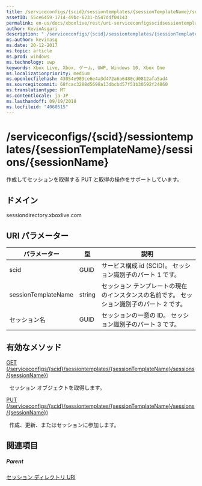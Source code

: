 ```yaml
---
title: /serviceconfigs/{scid}/sessiontemplates/{sessionTemplateName}/sessions/{sessionName}
assetID: 55ce6459-1714-49bc-6231-b547ddf04143
permalink: en-us/docs/xboxlive/rest/uri-serviceconfigsscidsessiontemplatessessiontemplatenamesessionssessionname.html
author: KevinAsgari
description: " /serviceconfigs/{scid}/sessiontemplates/{sessionTemplateName}/sessions/{sessionName}"
ms.author: kevinasg
ms.date: 20-12-2017
ms.topic: article
ms.prod: windows
ms.technology: uwp
keywords: Xbox Live, Xbox, ゲーム, UWP, Windows 10, Xbox One
ms.localizationpriority: medium
ms.openlocfilehash: 43054e909ce6e4a3d472a6a6480cd0812afa5ad4
ms.sourcegitcommit: 68fcac3288d5698a13dbcbd57f51b30592f24860
ms.translationtype: MT
ms.contentlocale: ja-JP
ms.lasthandoff: 09/19/2018
ms.locfileid: "4060515"
---
```

# <a name="serviceconfigsscidsessiontemplatessessiontemplatenamesessionssessionname"></a>/serviceconfigs/{scid}/sessiontemplates/{sessionTemplateName}/sessions/{sessionName}
作成してセッションを取得する PUT と取得の操作をサポートしています。
<a id="ID4EO"></a>


## <a name="domain"></a>ドメイン
sessiondirectory.xboxlive.com  
<a id="ID4ET"></a>


## <a name="uri-parameters"></a>URI パラメーター

| パラメーター| 型| 説明|
| --- | --- | --- |
| scid| GUID| サービス構成 id (SCID)。 セッション識別子のパート 1 です。|
| sessionTemplateName| string| セッション テンプレートの現在のインスタンスの名前です。 セッション識別子のパート 2 です。|
| セッション名| GUID| セッションの一意の ID。 セッション識別子のパート 3 です。| 

<a id="ID4EBC"></a>


## <a name="valid-methods"></a>有効なメソッド

[GET (/serviceconfigs/{scid}/sessiontemplates/{sessionTemplateName}/sessions/{sessionName})](uri-serviceconfigsscidsessiontemplatessessiontemplatenamesessionssessionnameget.md)

&nbsp;&nbsp;セッション オブジェクトを取得します。

[PUT (/serviceconfigs/{scid}/sessiontemplates/{sessionTemplateName}/sessions/{sessionName})](uri-serviceconfigsscidsessiontemplatessessiontemplatenamesessionssessionnameput.md)

&nbsp;&nbsp;作成、更新、またはセッションに参加します。

<a id="ID4EOC"></a>


## <a name="see-also"></a>関連項目

<a id="ID4EQC"></a>


##### <a name="parent"></a>Parent

[セッション ディレクトリ URI](atoc-reference-sessiondirectory.md)
